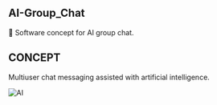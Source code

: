 ## AI-Group_Chat

🤖 Software concept for AI group chat.

## CONCEPT

Multiuser chat messaging assisted with artificial intelligence.

![AI](https://github.com/sourceduty/AI-Group_Chat/assets/123030236/a1a43717-56c7-4172-ab3e-b17b3d572b2a)

